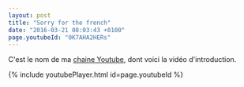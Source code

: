 ```yaml
---
layout: post
title: "Sorry for the french"
date: "2016-03-21 08:03:43 +0100"
page.youtubeId: "0K7AHA2HERs"
---
```




C'est le nom de ma [chaine Youtube](https://www.youtube.com/channel/UC9pB6b-pIchij4U0pmqEGWA), dont voici la vidéo d'introduction. 

{% include youtubePlayer.html id=page.youtubeId %}
